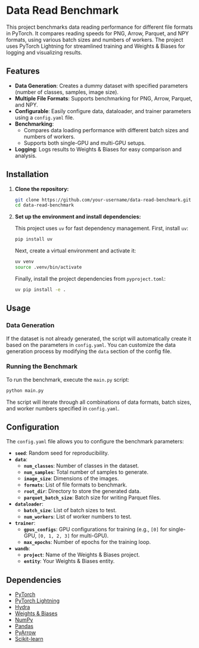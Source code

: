 # Data Read Benchmark

This project benchmarks data reading performance for different file formats in PyTorch. It compares reading speeds for PNG, Arrow, Parquet, and NPY formats, using various batch sizes and numbers of workers. The project uses PyTorch Lightning for streamlined training and Weights & Biases for logging and visualizing results.

## Features

- **Data Generation**: Creates a dummy dataset with specified parameters (number of classes, samples, image size).
- **Multiple File Formats**: Supports benchmarking for PNG, Arrow, Parquet, and NPY.
- **Configurable**: Easily configure data, dataloader, and trainer parameters using a `config.yaml` file.
- **Benchmarking**:
    - Compares data loading performance with different batch sizes and numbers of workers.
    - Supports both single-GPU and multi-GPU setups.
- **Logging**: Logs results to Weights & Biases for easy comparison and analysis.

## Installation

1. **Clone the repository:**
   ```bash
   git clone https://github.com/your-username/data-read-benchmark.git
   cd data-read-benchmark
   ```

2. **Set up the environment and install dependencies:**

   This project uses `uv` for fast dependency management. First, install `uv`:
   ```bash
   pip install uv
   ```
   Next, create a virtual environment and activate it:
   ```bash
   uv venv
   source .venv/bin/activate
   ```
   Finally, install the project dependencies from `pyproject.toml`:
   ```bash
   uv pip install -e .
   ```

## Usage

### Data Generation

If the dataset is not already generated, the script will automatically create it based on the parameters in `config.yaml`. You can customize the data generation process by modifying the `data` section of the config file.

### Running the Benchmark

To run the benchmark, execute the `main.py` script:

```bash
python main.py
```

The script will iterate through all combinations of data formats, batch sizes, and worker numbers specified in `config.yaml`.

## Configuration

The `config.yaml` file allows you to configure the benchmark parameters:

- **`seed`**: Random seed for reproducibility.
- **`data`**:
    - **`num_classes`**: Number of classes in the dataset.
    - **`num_samples`**: Total number of samples to generate.
    - **`image_size`**: Dimensions of the images.
    - **`formats`**: List of file formats to benchmark.
    - **`root_dir`**: Directory to store the generated data.
    - **`parquet_batch_size`**: Batch size for writing Parquet files.
- **`dataloader`**:
    - **`batch_size`**: List of batch sizes to test.
    - **`num_workers`**: List of worker numbers to test.
- **`trainer`**:
    - **`gpus_configs`**: GPU configurations for training (e.g., `[0]` for single-GPU, `[0, 1, 2, 3]` for multi-GPU).
    - **`max_epochs`**: Number of epochs for the training loop.
- **`wandb`**:
    - **`project`**: Name of the Weights & Biases project.
    - **`entity`**: Your Weights & Biases entity.

## Dependencies

- [PyTorch](https://pytorch.org)
- [PyTorch Lightning](https://www.pytorchlightning.ai)
- [Hydra](https://hydra.cc)
- [Weights & Biases](https://wandb.ai)
- [NumPy](https://numpy.org)
- [Pandas](https://pandas.pydata.org)
- [PyArrow](https://arrow.apache.org/docs/python)
- [Scikit-learn](https://scikit-learn.org)
